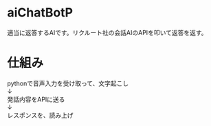 # aiChatBotP
適当に返答するAIです。リクルート社の会話AIのAPIを叩いて返答を返す。  

# 仕組み
pythonで音声入力を受け取って、文字起こし  
↓  
発話内容をAPIに送る  
↓  
レスポンスを、読み上げ  
